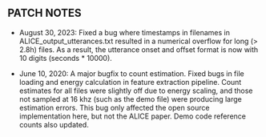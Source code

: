 PATCH NOTES
-------------------

- August 30, 2023: Fixed a bug where timestamps in filenames in ALICE_output_utterances.txt resulted in a numerical overflow for long (> 2.8h) files. As a result, the utterance onset and offset format is now with 10 digits (seconds * 10000). 

- June 10, 2020: A major bugfix to count estimation. Fixed bugs in file loading and energy calculation in feature extraction pipeline. Count estimates for all files were slightly off due to energy scaling, and those not sampled at 16 khz (such as the demo file) were producing large estimation errors. This bug only affected the open source implementation here, but not the ALICE paper. Demo code reference counts also updated.
